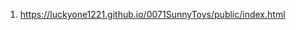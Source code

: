 <!-- https://github.com/luckyone1221/0071SunnyToys -->

1. <https://luckyone1221.github.io/0071SunnyToys/public/index.html>
